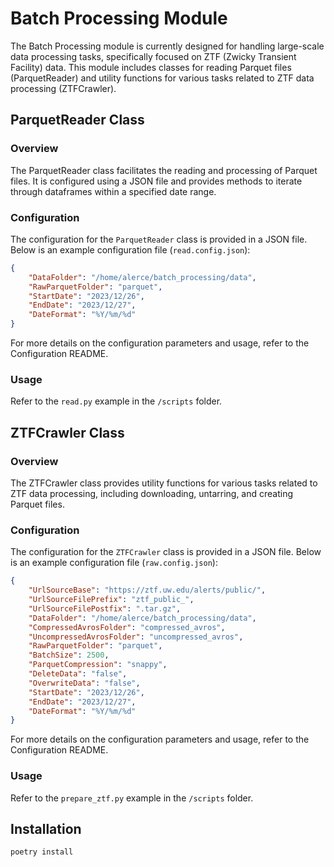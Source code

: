 # Batch Processing Module

The Batch Processing module is currently designed for handling large-scale data processing tasks, specifically focused on ZTF (Zwicky Transient Facility) data. This module includes classes for reading Parquet files (ParquetReader) and utility functions for various tasks related to ZTF data processing (ZTFCrawler).

## ParquetReader Class

### Overview

The ParquetReader class facilitates the reading and processing of Parquet files. It is configured using a JSON file and provides methods to iterate through dataframes within a specified date range.

### Configuration

The configuration for the `ParquetReader` class is provided in a JSON file. 
Below is an example configuration file (`read.config.json`):

```json
{
    "DataFolder": "/home/alerce/batch_processing/data",
    "RawParquetFolder": "parquet",
    "StartDate": "2023/12/26",
    "EndDate": "2023/12/27",
    "DateFormat": "%Y/%m/%d"
}
```

For more details on the configuration parameters and usage, refer to the Configuration README.

### Usage
Refer to the `read.py` example in the `/scripts` folder.

## ZTFCrawler Class

### Overview

The ZTFCrawler class provides utility functions for various tasks related to ZTF data processing, including downloading, untarring, and creating Parquet files.

### Configuration

The configuration for the `ZTFCrawler` class is provided in a JSON file. Below is an example configuration file (`raw.config.json`):

```json
{
    "UrlSourceBase": "https://ztf.uw.edu/alerts/public/",
    "UrlSourceFilePrefix": "ztf_public_",
    "UrlSourceFilePostfix": ".tar.gz",
    "DataFolder": "/home/alerce/batch_processing/data",
    "CompressedAvrosFolder": "compressed_avros",
    "UncompressedAvrosFolder": "uncompressed_avros",
    "RawParquetFolder": "parquet",
    "BatchSize": 2500,
    "ParquetCompression": "snappy",
    "DeleteData": "false",
    "OverwriteData": "false",
    "StartDate": "2023/12/26",
    "EndDate": "2023/12/27",
    "DateFormat": "%Y/%m/%d"
}
```

For more details on the configuration parameters and usage, refer to the Configuration README.

### Usage
Refer to the `prepare_ztf.py` example in the `/scripts` folder.

## Installation

`poetry install`